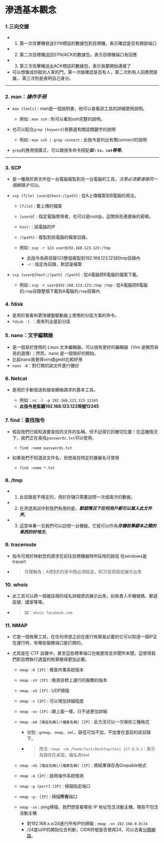 # 滲透基本觀念
### 1.三向交握
* 1. 第一次攻擊機發送SYN標誌的數據包到目標機，表示確認是否有開啟端口
* 2. 第二次目標機送回SYN/ACK的數據包，表示目標機端口有回應
* 3. 第三次攻擊機送出ACK標誌的數據包，表示我要開始連接了
* 可以想像成你敲別人家的門，第一次敲確認是否有人，第二次則有人回應問是誰，
第三次則是表明自己身分。
---
### 2. man：*操作手冊*
* `man [tools]` : man是一個說明書，他可以查看該工具的詳細使用說明。
    
    * 例如 : `man ssh` : 則可以看到ssh完整的說明。
* 也可以配合`grep [keyword]`來篩選有關該關鍵字的說明
    
    * 例如 : `man ssh | grep connect` : 此指令是列出有關connect的說明
* `grep`的應用很廣泛，可以跟很多命令搭配***如 : `ls`、`cat`等等***。
---
### 3. SCP
* 是一種用於將文件從一台電腦複製到另一台電腦的工具，*注意必須要連接同一個網路才可以*。

* `scp [file] [user@]host:/[path]` : 從A上傳檔案到B電腦的用法。

    * `[file]` : 要上傳的檔案
    * `[user@]` : 指定電腦使用者，也可以是root@，這關係到連接後的密碼。
    * `host:` : 該電腦的IP
    * `/[path]` : 複製到該電腦的檔案目錄。
    * 例如 : `scp -r 123 user@192.168.123.123:/tmp`
      
      *  此指令為將目錄123整個複製到192.168.123.123的tmp目錄內
      *  `-r` : 指定為目錄，默認是檔案
 * `scp [user@]host:/[path] /[path]` : 從A電腦把B電腦的檔案下載。
  
   * 例如 : `scp -r user@192.168.123.123:/tmp /tmp` : 從A電腦把B電腦的`/tmp`目錄整個下載到A電腦的`/tmp`目錄內

### 4. fdisk
* 是用於查看和更改硬盤驅動器上使用的分區方案的命令。
* `fdisk -l `：用來列出當前分區

### 5. nano：文字編輯器
* 是一個易於使用的 Linux 文本編輯器。可以說有更好的編輯器（Vim 是顯而易見的選擇）；然而，nano 是一個很好的開始。
* 比起nano我覺得vim或gedit比較好用 
* `nano -B`：對打開的該文件進行備份

### 6. Netcat
* 是用於手動發送和接收網絡請求的基本工具。
  
  * 例如：`nc -l -p 192.168.123.123 12345`
  * **此指令是監聽192.168.123.123埠號12345**

### 7. find：查找指令
* 假設我們已經知道要查找的文件的名稱，但不記得它的確切位置！在這種情況下，我們正在尋找`passwords.txt`可以使用，
  
  * `find -name passwords.txt`

* 如果我們不知道該文件名，但想尋找特定的擴展名可使用

    * `find -name *.txt`

### 8. /tmp
* 1. 此目錄是不穩定的，用於存儲只需要訪問一次或兩次的數據。
* 2. 在滲透測試中對我們有用的是，***默認情況下任何用戶都可以寫入此文件夾***。
* 3. 這意味著一旦我們可以訪問一台機器，它就可以作為***存儲枚舉腳本之類的東西的好地方***。
  
### 9. traceroute
* 指令可用於映射您的請求在前往目標機器時所採用的路徑
在windows是tracert
* >可理解為：A想到E的家中間必須經過，BCD並把路徑展示出來

### 10. whois
* 此工具可以將一個被註冊的域名詳細資訊展示出來，如負責人手機號碼、郵遞區號、國家等等。
* >如：`whois facebook.com`

### 11. NMAP
* 它是一個枚舉工具，在任何滲透之前在進行枚舉是必要的它可以知道一個IP正在運行時，有哪些服務端口是打開的。
* 尤其是在 CTF 設置中，甚至這些標準端口也被更改並非聞所未聞，這使得我們對目標執行適當的枚舉變得更加必要。

    * `nmap -O [IP]` : 檢查作業系統版本
    * `nmap -sV [IP]` : 檢測目標上運行的服務的版本
    * `nmap -sU [IP]` : UDP掃描
    * `nmap -v [IP]` : 可以增加詳細程度
    * `nmap -vv [IP]` : 跟上面一樣，只不過更加詳細
    * `nmap -oA [路徑名稱]/[檔案名稱] [IP]` : 此方法可以一次保存三種格式
    
      * 分別 : `gnmap`、`nmap`、`xml`，路徑可加不加，不加會在當前的該目錄下。
      * >用法 : `nmap -oA /home/test/Desktop/test 127.0.0.1` : 表示為儲存在桌面，檔名為test
    * `nmap -oG [路徑名稱]/[檔案名稱] [IP]` : 將結果保存為Grepable格式
    * `nmap -A [IP]` : 啟用操作系統檢測
    * `nmap -p [port] [IP]` : 掃描指定端口
    * `nmap -p- [IP]` : 掃描**所有**端口
    * `nmap -sn` : ping掃描，我們想查看哪些 IP 地址包含活動主機，哪些不包含活動主機

        * 對192.168.x.x/24進行所有IP的掃瞄 : `nmap -sn 192.168.0.0/24`
        * /24是以IP的開始位去判斷，CIDR符號是否使用24，可以去看[分類網路](https://zh.wikipedia.org/wiki/%E5%88%86%E7%B1%BB%E7%BD%91%E7%BB%9C)。